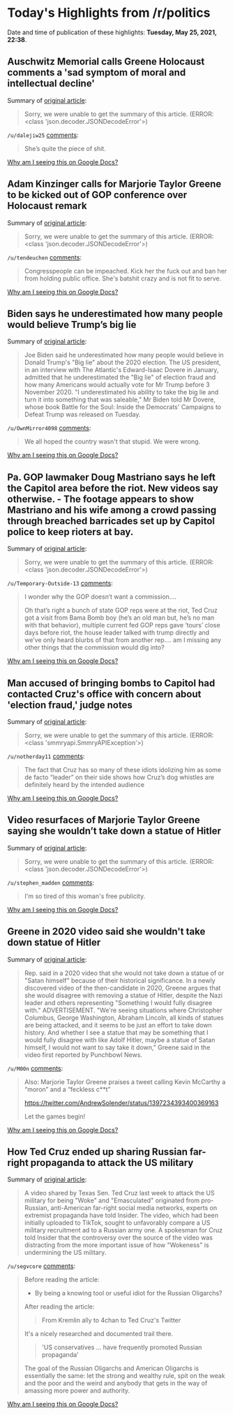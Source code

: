# Today's Highlights from /r/politics

Date and time of publication of these highlights: **Tuesday, May 25, 2021, 22:38**.

## Auschwitz Memorial calls Greene Holocaust comments a 'sad symptom of moral and intellectual decline'

Summary of [original article](https://thehill.com/homenews/house/555382-auschwitz-memorial-calls-greenes-holocaust-comments-a-sad-symptom-of-moral-and):

> Sorry, we were unable to get the summary of this article. (ERROR: <class 'json.decoder.JSONDecodeError'>)

`/u/dalejiw25` [comments](https://www.reddit.com/r/politics/comments/nkzei9/auschwitz_memorial_calls_greene_holocaust/):

> She’s quite the piece of shit.

[Why am I seeing this on Google Docs?](https://docs.google.com/document/d/1Dc6We63vOXIZsc0op-Bt4abqkYjXzOigalQqFxmvvbM/edit?usp=sharing)

## Adam Kinzinger calls for Marjorie Taylor Greene to be kicked out of GOP conference over Holocaust remark

Summary of [original article](https://www.politico.com/news/2021/05/25/marjorie-taylor-greene-holocaust-kinzinger-490788):

> Sorry, we were unable to get the summary of this article. (ERROR: <class 'json.decoder.JSONDecodeError'>)

`/u/tendeuchen` [comments](https://www.reddit.com/r/politics/comments/nkxchs/adam_kinzinger_calls_for_marjorie_taylor_greene/):

> Congresspeople can be impeached. Kick her the fuck out and ban her from holding public office. She's batshit crazy and is not fit to serve.

[Why am I seeing this on Google Docs?](https://docs.google.com/document/d/1Dc6We63vOXIZsc0op-Bt4abqkYjXzOigalQqFxmvvbM/edit?usp=sharing)

## Biden says he underestimated how many people would believe Trump’s big lie

Summary of [original article](https://www.independent.co.uk/news/world/americas/us-politics/biden-trump-big-lie-gop-election-b1853762.html):

> Joe Biden said he underestimated how many people would believe in Donald Trump's "Big lie" about the 2020 election. The US president, in an interview with The Atlantic's Edward-Isaac Dovere in January, admitted that he underestimated the "Big lie" of election fraud and how many Americans would actually vote for Mr Trump before 3 November 2020. "I underestimated his ability to take the big lie and turn it into something that was saleable," Mr Biden told Mr Dovere, whose book Battle for the Soul: Inside the Democrats' Campaigns to Defeat Trump was released on Tuesday.

`/u/OwnMirror4098` [comments](https://www.reddit.com/r/politics/comments/nkz8hi/biden_says_he_underestimated_how_many_people/):

> We all hoped the country wasn't that stupid. We were wrong.

[Why am I seeing this on Google Docs?](https://docs.google.com/document/d/1Dc6We63vOXIZsc0op-Bt4abqkYjXzOigalQqFxmvvbM/edit?usp=sharing)

## Pa. GOP lawmaker Doug Mastriano says he left the Capitol area before the riot. New videos say otherwise. - The footage appears to show Mastriano and his wife among a crowd passing through breached barricades set up by Capitol police to keep rioters at bay.

Summary of [original article](https://www.inquirer.com/news/doug-mastriano-capitol-riot-pennslyvania-video-20210525.html):

> Sorry, we were unable to get the summary of this article. (ERROR: <class 'json.decoder.JSONDecodeError'>)

`/u/Temporary-Outside-13` [comments](https://www.reddit.com/r/politics/comments/nky2cr/pa_gop_lawmaker_doug_mastriano_says_he_left_the/):

> I wonder why the GOP doesn’t want a commission....
> 
> Oh that’s right a bunch of state GOP reps were at the riot, Ted Cruz got a visit from Bama Bomb boy (he’s an old man but, he’s no man with that behavior), multiple current fed GOP reps gave ‘tours’ close days before riot, the house leader talked with trump directly and we’ve only heard blurbs of that from another rep.... am I missing any other things that the commission would dig into?

[Why am I seeing this on Google Docs?](https://docs.google.com/document/d/1Dc6We63vOXIZsc0op-Bt4abqkYjXzOigalQqFxmvvbM/edit?usp=sharing)

## Man accused of bringing bombs to Capitol had contacted Cruz's office with concern about 'election fraud,' judge notes

Summary of [original article](https://www.cnn.com/2021/05/25/politics/lonnie-leroy-coffman-capitol-riot/index.html):

> Sorry, we were unable to get the summary of this article. (ERROR: <class 'smmryapi.SmmryAPIException'>)

`/u/notherday11` [comments](https://www.reddit.com/r/politics/comments/nks9e0/man_accused_of_bringing_bombs_to_capitol_had/):

> The fact that Cruz has so many of these idiots idolizing him as some de facto “leader” on their side shows how Cruz’s dog whistles are definitely heard by the intended audience

[Why am I seeing this on Google Docs?](https://docs.google.com/document/d/1Dc6We63vOXIZsc0op-Bt4abqkYjXzOigalQqFxmvvbM/edit?usp=sharing)

## Video resurfaces of Marjorie Taylor Greene saying she wouldn’t take down a statue of Hitler

Summary of [original article](https://www.independent.co.uk/news/world/americas/us-politics/marjorie-taylor-greene-hitler-monument-b1853753.html):

> Sorry, we were unable to get the summary of this article. (ERROR: <class 'json.decoder.JSONDecodeError'>)

`/u/stephen_madden` [comments](https://www.reddit.com/r/politics/comments/nkwdff/video_resurfaces_of_marjorie_taylor_greene_saying/):

> I'm so tired of this woman's free publicity.

[Why am I seeing this on Google Docs?](https://docs.google.com/document/d/1Dc6We63vOXIZsc0op-Bt4abqkYjXzOigalQqFxmvvbM/edit?usp=sharing)

## Greene in 2020 video said she wouldn't take down statue of Hitler

Summary of [original article](https://thehill.com/homenews/house/555301-greene-in-2020-video-said-she-wouldnt-take-down-statue-of-hitler):

> Rep. said in a 2020 video that she would not take down a statue of or "Satan himself" because of their historical significance. In a newly discovered video of the then-candidate in 2020, Greene argues that she would disagree with removing a statue of Hitler, despite the Nazi leader and others representing "Something I would fully disagree with." ADVERTISEMENT. "We're seeing situations where Christopher Columbus, George Washington, Abraham Lincoln, all kinds of statues are being attacked, and it seems to be just an effort to take down history. And whether I see a statue that may be something that I would fully disagree with like Adolf Hitler, maybe a statue of Satan himself, I would not want to say take it down," Greene said in the video first reported by Punchbowl News.

`/u/M00n` [comments](https://www.reddit.com/r/politics/comments/nkuoco/greene_in_2020_video_said_she_wouldnt_take_down/):

> Also: Marjorie Taylor Greene praises a tweet calling Kevin McCarthy a “moron” and a “feckless c**t”
> 
> https://twitter.com/AndrewSolender/status/1397234393400369163
> 
> Let the games begin!

[Why am I seeing this on Google Docs?](https://docs.google.com/document/d/1Dc6We63vOXIZsc0op-Bt4abqkYjXzOigalQqFxmvvbM/edit?usp=sharing)

## How Ted Cruz ended up sharing Russian far-right propaganda to attack the US military

Summary of [original article](https://www.businessinsider.com/ted-cruz-us-military-retweet-russian-far-right-propaganda-2021-5):

> A video shared by Texas Sen. Ted Cruz last week to attack the US military for being "Woke" and "Emasculated" originated from pro-Russian, anti-American far-right social media networks, experts on extremist propaganda have told Insider. The video, which had been initially uploaded to TikTok, sought to unfavorably compare a US military recruitment ad to a Russian army one. A spokesman for Cruz told Insider that the controversy over the source of the video was distracting from the more important issue of how "Wokeness" is undermining the US military.

`/u/segvcore` [comments](https://www.reddit.com/r/politics/comments/nktiy3/how_ted_cruz_ended_up_sharing_russian_farright/):

> Before reading the article:
> 
> * By being a knowing tool or useful idiot for the Russian Oligarchs?
> 
> After reading the article:
> 
> > From Kremlin ally to 4chan to Ted Cruz's Twitter
> 
> It's a nicely researched and documented trail there.
> 
> > 'US conservatives ... have frequently promoted Russian propaganda'
> 
> The goal of the Russian Oligarchs and American Oligarchs is essentially the same: let the strong and wealthy rule, spit on the weak and the poor and the weird and anybody that gets in the way of amassing more power and authority.

[Why am I seeing this on Google Docs?](https://docs.google.com/document/d/1Dc6We63vOXIZsc0op-Bt4abqkYjXzOigalQqFxmvvbM/edit?usp=sharing)


